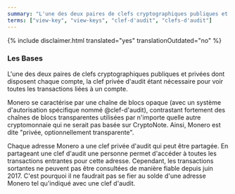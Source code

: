 ```yaml
---
summary: "L'une des deux paires de clefs cryptographiques publiques et privées dont disposent chaque compte, la clef privée d'audit étant nécessaire pour voir toutes les transactions liées à un compte."
terms: ["view-key", "view-keys", "clef-d'audit", "clefs-d'audit"]
---
```


{% include disclaimer.html translated="yes" translationOutdated="no" %}

### Les Bases

L'une des deux paires de clefs cryptographiques publiques et privées dont
disposent chaque compte, la clef privée d'audit étant nécessaire pour voir
toutes les transactions liées à un compte.

Monero se caractérise par une chaîne de blocs opaque (avec un système
d'autorisation spécifique nommé @clef-d'audit), contrastant fortement des
chaînes de blocs transparentes utilisées par n'importe quelle autre
cryptomonnaie qui ne serait pas basée sur CryptoNote. Ainsi, Monero est dite
"privée, optionnellement transparente".

Chaque adresse Monero a une clef privée d'audit qui peut être partagée. En
partageant une clef d'audit une personne permet d'accéder à toutes les
transactions entrantes pour cette adresse. Cependant, les transactions
sortantes ne peuvent pas être consultées de manière fiable depuis juin
2017. C'est pourquoi il ne faudrait pas se fier au solde d'une adresse
Monero tel qu'indiqué avec une clef d'audit.
